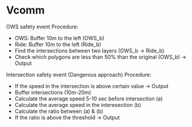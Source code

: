 # Vcomm
OWS safety event
Procedure:
- OWS: Buffer 10m to the left (OWS_b)
- Ride: Buffer 10m to the left (Ride_b)
- Find the intersections between two layers (OWS_b -> Ride_b)
- Check which polygons are less than 50% than the original (OWS_b) -> Output

Intersection safety event (Dangerous approach)
Procedure:
- If the speed in the intersection is above certain value -> Output
- Buffer intersections (10m-20m)
- Calculate the average speed 5-10 sec before intersection (a)
- Calculate the average speed in the interesection (b)
- Calculate the ratio between (a) & (b)
- If the ratio is above the threshold -> Output
